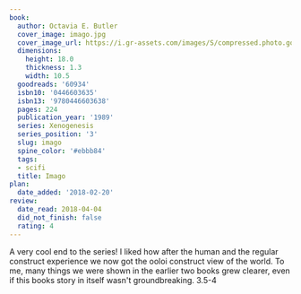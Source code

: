 ```yaml
---
book:
  author: Octavia E. Butler
  cover_image: imago.jpg
  cover_image_url: https://i.gr-assets.com/images/S/compressed.photo.goodreads.com/books/1389478182l/60934.jpg
  dimensions:
    height: 18.0
    thickness: 1.3
    width: 10.5
  goodreads: '60934'
  isbn10: '0446603635'
  isbn13: '9780446603638'
  pages: 224
  publication_year: '1989'
  series: Xenogenesis
  series_position: '3'
  slug: imago
  spine_color: '#ebbb84'
  tags:
  - scifi
  title: Imago
plan:
  date_added: '2018-02-20'
review:
  date_read: 2018-04-04
  did_not_finish: false
  rating: 4
---
```


A very cool end to the series! I liked how after the human and the regular construct experience we now got the ooloi construct view of the world. To me, many things we were shown in the earlier two books grew clearer, even if this books story in itself wasn't groundbreaking. 3.5-4
